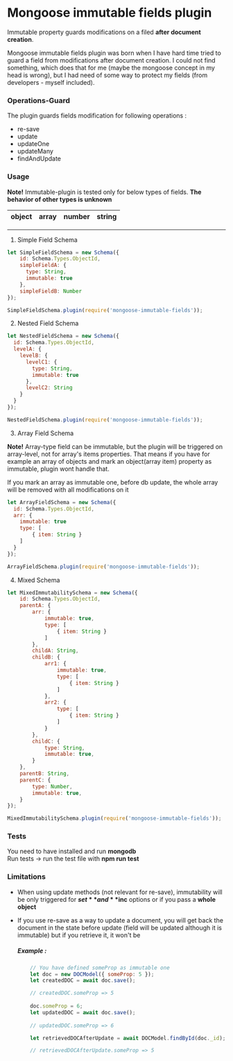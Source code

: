 # Mongoose immutable fields plugin

Immutable property guards modifications on a filed **after document creation**.

Mongoose immutable fields plugin was born when I have hard time tried to guard a field from modifications after document creation.
I could not find something, which does that for me (maybe the mongoose concept in my head is wrong), but I had need of some way to 
protect my fields (from developers - myself included).

### Operations-Guard
The plugin guards fields modification for following operations :
* re-save
* update
* updateOne
* updateMany
* findAndUpdate

### Usage

**Note!** Immutable-plugin is tested only for below types of fields. **The behavior of other types is unknown**


| object | array | number | string |
| ------ | :---: | :----: | -----: |

---

1. Simple Field Schema

```javascript
let SimpleFieldSchema = new Schema({
    id: Schema.Types.ObjectId,
    simpleFieldA: {
      type: String,
      immutable: true
    },
    simpleFieldB: Number
});

SimpleFieldSchema.plugin(require('mongoose-immutable-fields'));
```  

2. Nested Field Schema

```javascript
let NestedFieldSchema = new Schema({
  id: Schema.Types.ObjectId,
  levelA: {
    levelB: {
      levelC1: {
        type: String,
        immutable: true
      },
      levelC2: String
  	}
  }
});

NestedFieldSchema.plugin(require('mongoose-immutable-fields'));
```

3. Array Field Schema

**Note!**  Array-type field can be immutable, but the plugin will be triggered on array-level, not for array's items properties.
That means if you have for example an array of objects and mark an object(array item) property as immutable, plugin wont handle that. 

If you mark an array as immutable one, before db update, the whole array will be removed with all modifications on it

```javascript
let ArrayFieldSchema = new Schema({
  id: Schema.Types.ObjectId,
  arr: {
    immutable: true
    type: [
    	{ item: String }
    ]
  }
});

ArrayFieldSchema.plugin(require('mongoose-immutable-fields'));
```

4. Mixed Schema 
```javascript
let MixedImmutabilitySchema = new Schema({
    id: Schema.Types.ObjectId,
    parentA: {
        arr: {
            immutable: true,
            type: [
                { item: String }
            ]
        },
        childA: String,
        childB: {
            arr1: {
                immutable: true,
                type: [
                    { item: String }
                ]
            },
            arr2: {
                type: [
                    { item: String }
                ]
            }
        },
        childC: {
            type: String,
            immutable: true,
        }
    },
    parentB: String,
    parentC: {
        type: Number,
        immutable: true,
    }
});

MixedImmutabilitySchema.plugin(require('mongoose-immutable-fields'));
```



### Tests
You need to have installed and run **mongodb**  
Run tests -> run the test file with **npm run test**

### Limitations
   * When using update methods (not relevant for re-save), immutability will be only triggered for **$set** and **$inc** options
     or if you pass a **whole object**
   * If you use re-save as a way to update a document, you will get back the document in the state before update (field will be updated although it is immutable) but if you retrieve it, it won't be
       
       ##### Example :
       	```javascript  
            // You have defined someProp as immutable one
            let doc = new DOCModel({ someProp: 5 });
            let createdDOC = await doc.save();

            // createdDOC.someProp => 5
            
            doc.someProp = 6;
            let updatedDOC = await doc.save();
            
            // updatedDOC.someProp => 6

            let retrievedDOCAfterUpdate = await DOCModel.findById(doc._id);

            // retrievedDOCAfterUpdate.someProp => 5
        ```
            
